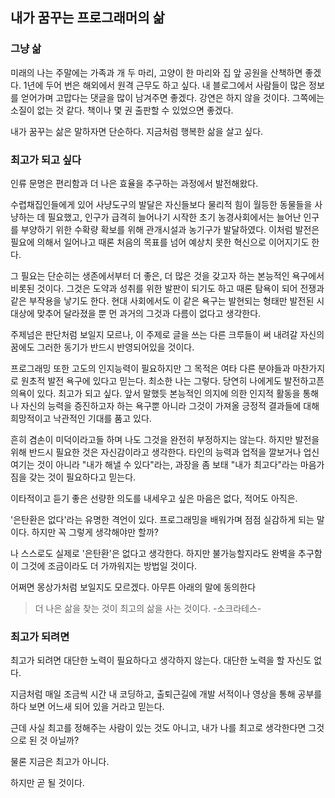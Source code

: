 
## 내가 꿈꾸는 프로그래머의 삶

### 그냥 삶
미래의 나는 주말에는 가족과 개 두 마리, 고양이 한 마리와 집 앞 공원을 산책하면 좋겠다.
1년에 두어 번은 해외에서 원격 근무도 하고 싶다.
내 블로그에서 사람들이 많은 정보를 얻어가며 고맙다는 댓글을 많이 남겨주면 좋겠다.
강연은 하지 않을 것이다. 그쪽에는 소질이 없는 것 같다. 책이나 몇 권 출판할 수 있었으면 좋겠다.

내가 꿈꾸는 삶은 말하자면 단순하다. 지금처럼 행복한 삶을 살고 싶다.

### 최고가 되고 싶다

인류 문명은 편리함과 더 나은 효율을 추구하는 과정에서 발전해왔다.

수렵채집인들에게 있어 사냥도구의 발달은 자신들보다 물리적 힘이 월등한 동물들을 사냥하는 데 필요했고, 인구가 급격히 늘어나기 시작한 초기 농경사회에서는 늘어난 인구를 부양하기 위한 수확량 확보를 위해 관개시설과 농기구가 발달하였다.
이처럼 발전은 필요에 의해서 일어나고 때론 처음의 목표를 넘어 예상치 못한 혁신으로 이어지기도 한다.

그 필요는 단순히는 생존에서부터 더 좋은, 더 많은 것을 갖고자 하는 본능적인 욕구에서 비롯된 것이다.
그것은 도약과 성취를 위한 발판이 되기도 하고 때론 탐욕이 되어 전쟁과 같은 부작용을 낳기도 한다.
현대 사회에서도 이 같은 욕구는 발현되는 형태만 발전된 시대상에 맞추어 달라졌을 뿐 먼 과거의 그것과 다름이 없다고 생각한다.

주제넘은 판단처럼 보일지 모르나, 이 주제로 글을 쓰는 다른 크루들이 써 내려갈 자신의 꿈에도 그러한 동기가 반드시 반영되어있을 것이다.

프로그래밍 또한 고도의 인지능력이 필요하지만 그 목적은 여타 다른 분야들과 마찬가지로 원초적 발전 욕구에 있다고 믿는다.
최소한 나는 그렇다.
당연히 나에게도 발전하고픈 의욕이 있다. 최고가 되고 싶다. 앞서 말했듯 본능적인 의지에 의한 인지적 활동을 통해 나 자신의 능력을 증진하고자 하는 욕구뿐 아니라 그것이 가져올 긍정적 결과들에 대해 희망적이고 낙관적인 기대를 품고 있다.

흔히 겸손이 미덕이라고들 하며 나도 그것을 완전히 부정하지는 않는다. 하지만 발전을 위해 반드시 필요한 것은 자신감이라고 생각한다.
타인의 능력과 업적을 깔보거나 업신여기는 것이 아니라 "내가 해낼 수 있다"라는, 과장을 좀 보태 "내가 최고다"라는 마음가짐을 갖는 것이 필요하다고 믿는다.

이타적이고 듣기 좋은 선량한 의도를 내세우고 싶은 마음은 없다, 적어도 아직은.

 '은탄환은 없다'라는 유명한 격언이 있다.
프로그래밍을 배워가며 점점 실감하게 되는 말이다.
하지만 꼭 그렇게 생각해야만 할까?

나 스스로도 실제로 '은탄환'은 없다고 생각한다.
하지만 불가능할지라도 완벽을 추구함이 그것에 조금이라도 더 가까워지는 방법일 것이다.

어쩌면 몽상가처럼 보일지도 모르겠다. 아무튼 아래의 말에 동의한다

> 더 나은 삶을 찾는 것이 최고의 삶을 사는 것이다. -소크라테스-

### 최고가 되려면

최고가 되려면 대단한 노력이 필요하다고 생각하지 않는다. 대단한 노력을 할 자신도 없다.

지금처럼 매일 조금씩 시간 내 코딩하고, 출퇴근길에 개발 서적이나 영상을 통해 공부를 하다 보면 어느새 되어 있을 거라고 믿는다. 

근데 사실 최고를 정해주는 사람이 있는 것도 아니고, 내가 나를 최고로 생각한다면 그것으로 된 것 아닐까?

물론 지금은 최고가 아니다.

하지만 곧 될 것이다.
